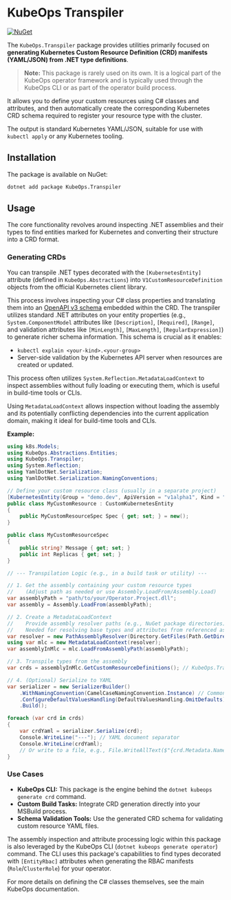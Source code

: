 # KubeOps Transpiler

[![NuGet](https://img.shields.io/nuget/v/KubeOps.Transpiler?label=NuGet&logo=nuget)](https://www.nuget.org/packages/KubeOps.Transpiler)

The `KubeOps.Transpiler` package provides utilities primarily focused on **generating Kubernetes Custom Resource Definition (CRD) manifests (YAML/JSON) from .NET type definitions**.

> **Note:** This package is rarely used on its own. It is a logical part of the KubeOps operator framework and is typically used through the KubeOps CLI or as part of the operator build process.

It allows you to define your custom resources using C# classes and attributes, and then automatically create the corresponding Kubernetes CRD schema required to register your resource type with the cluster.

The output is standard Kubernetes YAML/JSON, suitable for use with `kubectl apply` or any Kubernetes tooling.

## Installation

The package is available on NuGet:

```bash
dotnet add package KubeOps.Transpiler
```

## Usage

The core functionality revolves around inspecting .NET assemblies and their types to find entities marked for Kubernetes and converting their structure into a CRD format.

### Generating CRDs

You can transpile .NET types decorated with the `[KubernetesEntity]` attribute (defined in `KubeOps.Abstractions`) into `V1CustomResourceDefinition` objects from the official Kubernetes client library.

This process involves inspecting your C# class properties and translating them into an [OpenAPI v3 schema](https://swagger.io/specification/v3/) embedded within the CRD. The transpiler utilizes standard .NET attributes on your entity properties (e.g., `System.ComponentModel` attributes like `[Description]`, `[Required]`, `[Range]`, and validation attributes like `[MinLength]`, `[MaxLength]`, `[RegularExpression]`) to generate richer schema information. This schema is crucial as it enables:

- `kubectl explain <your-kind>.<your-group>`
- Server-side validation by the Kubernetes API server when resources are created or updated.

This process often utilizes `System.Reflection.MetadataLoadContext` to inspect assemblies without fully loading or executing them, which is useful in build-time tools or CLIs.

Using `MetadataLoadContext` allows inspection without loading the assembly and its potentially conflicting dependencies into the current application domain, making it ideal for build-time tools and CLIs.

**Example:**

```csharp
using k8s.Models;
using KubeOps.Abstractions.Entities;
using KubeOps.Transpiler;
using System.Reflection;
using YamlDotNet.Serialization;
using YamlDotNet.Serialization.NamingConventions;

// Define your custom resource class (usually in a separate project)
[KubernetesEntity(Group = "demo.dev", ApiVersion = "v1alpha1", Kind = "MyResource")]
public class MyCustomResource : CustomKubernetesEntity
{
    public MyCustomResourceSpec Spec { get; set; } = new();
}

public class MyCustomResourceSpec
{
    public string? Message { get; set; }
    public int Replicas { get; set; }
}

// --- Transpilation Logic (e.g., in a build task or utility) ---

// 1. Get the assembly containing your custom resource types
//    (Adjust path as needed or use Assembly.LoadFrom/Assembly.Load)
var assemblyPath = "path/to/your/Operator.Project.dll";
var assembly = Assembly.LoadFrom(assemblyPath);

// 2. Create a MetadataLoadContext
//    Provide assembly resolver paths (e.g., NuGet package directories)
//    Needed for resolving base types and attributes from referenced assemblies.
var resolver = new PathAssemblyResolver(Directory.GetFiles(Path.GetDirectoryName(assemblyPath)!, "*.dll"));
using var mlc = new MetadataLoadContext(resolver);
var assemblyInMlc = mlc.LoadFromAssemblyPath(assemblyPath);

// 3. Transpile types from the assembly
var crds = assemblyInMlc.GetCustomResourceDefinitions(); // KubeOps.Transpiler extension method

// 4. (Optional) Serialize to YAML
var serializer = new SerializerBuilder()
    .WithNamingConvention(CamelCaseNamingConvention.Instance) // Common for Kubernetes YAML
    .ConfigureDefaultValuesHandling(DefaultValuesHandling.OmitDefaults) // Reduce YAML size
    .Build();

foreach (var crd in crds)
{
    var crdYaml = serializer.Serialize(crd);
    Console.WriteLine("---"); // YAML document separator
    Console.WriteLine(crdYaml);
    // Or write to a file, e.g., File.WriteAllText($"{crd.Metadata.Name}.crd.yaml", crdYaml);
}
```

### Use Cases

- **KubeOps CLI:** This package is the engine behind the `dotnet kubeops generate crd` command.
- **Custom Build Tasks:** Integrate CRD generation directly into your MSBuild process.
- **Schema Validation Tools:** Use the generated CRD schema for validating custom resource YAML files.

The assembly inspection and attribute processing logic within this package is also leveraged by the KubeOps CLI (`dotnet kubeops generate operator`) command. The CLI uses this package's capabilities to find types decorated with `[EntityRbac]` attributes when generating the RBAC manifests (`Role`/`ClusterRole`) for your operator.

For more details on defining the C# classes themselves, see the main KubeOps documentation.
